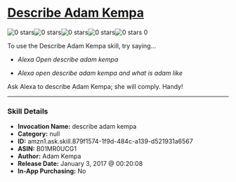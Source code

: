 # [Describe Adam Kempa](http://alexa.amazon.com/#skills/amzn1.ask.skill.879f1574-1f9d-484c-a139-d521931a6567)
![0 stars](../../images/ic_star_border_black_18dp_1x.png)![0 stars](../../images/ic_star_border_black_18dp_1x.png)![0 stars](../../images/ic_star_border_black_18dp_1x.png)![0 stars](../../images/ic_star_border_black_18dp_1x.png)![0 stars](../../images/ic_star_border_black_18dp_1x.png) 0

To use the Describe Adam Kempa skill, try saying...

* *Alexa Open describe adam kempa*

* *Alexa open describe adam kempa and what is adam like*

Ask Alexa to describe Adam Kempa; she will comply. Handy!

***

### Skill Details

* **Invocation Name:** describe adam kempa
* **Category:** null
* **ID:** amzn1.ask.skill.879f1574-1f9d-484c-a139-d521931a6567
* **ASIN:** B01MR0UCG1
* **Author:** Adam Kempa
* **Release Date:** January 3, 2017 @ 00:20:08
* **In-App Purchasing:** No

